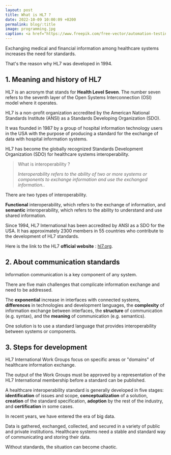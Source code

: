 ```yaml
---
layout: post
title: What is HL7 ?
date: 2022-10-09 10:00:09 +0200
permalink: blog/:title
image: programming.jpg
caption: <a href="https://www.freepik.com/free-vector/automation-testing-abstract-concept-vector-illustration-software-testing-solution-development-process-automation-website-developer-optimization-online-service-site-menu-bar-abstract-metaphor_24122199.htm#query=coding&position=26&from_view=search&track=sph">Image by vectorjuice</a>
---
```

Exchanging medical and financial information among healthcare systems increases the need for standards.

That's the reason why HL7 was developed in 1994.

## 1. Meaning and history of HL7

HL7 is an acronym that stands for **Health Level Seven**.
The number seven refers to the seventh layer of the Open Systems Interconnection (OSI) model where it operates.

HL7 is a non-profit organization accredited by the American National Standards Institute (ANSI) as a Standards Developing Organization (SDO).

It was founded in 1987 by a group of hospital information technology users in the USA with the purpose of producing a standard for the exchange of data with hospital information systems.

HL7 has become the globally recognized Standards Development Organization (SDO) for healthcare systems interoperability.

> What is interoperability ?
>
> *Interoperability refers to the ability of two or more systems or components to exchange information and use the exchanged information.*.

There are two types of interoperability.

**Functional** interoperability, which refers to the exchange of information, and **semantic** interoperability, which refers to the ability to understand and use shared information.

Since 1994, HL7 International has been accredited by ANSI as a SDO for the USA. It has approximately 2300 members in 55 countries who contribute to the development of HL7 standards.

Here is the link to the HL7 **official website** : [hl7.org](http://www.hl7.org/).

## 2. About communication standards

Information communication is a key component of any system.

There are five main challenges that complicate information exchange and need to be addressed.

The **exponential** increase in interfaces with connected systems, **differences** in technologies and development languages, the **complexity** of information exchange between interfaces, the **structure** of communication (e.g. syntax), and the **meaning** of communication (e.g. semantics).

One solution is to use a standard language that provides interoperability between systems or components.

## 3. Steps for development

HL7 International Work Groups focus on specific areas or "domains" of healthcare information exchange.

The output of the Work Groups must be approved by a representation of the HL7 International membership before a standard can be published.

A healthcare interoperability standard is generally developed in five stages: **identification** of issues and scope, **conceptualization** of a solution, **creation** of the standard specification, **adoption** by the rest of the industry, and **certification** in some cases.

In recent years, we have entered the era of big data.

Data is gathered, exchanged, collected, and secured in a variety of public and private institutions. Healthcare systems need a stable and standard way of communicating and storing their data.

Without standards, the situation can become chaotic.
